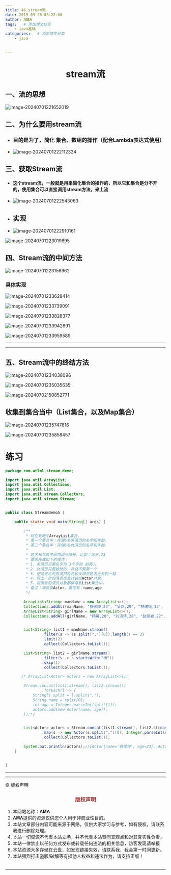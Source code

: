 ```yaml
---
title: 46.stream流
date: 2019-09-26 08:22:00
author: 𝚲𝚳𝚲
tags:   # 添加博文标签
	- java基础
categories:   # 添加博文分类
	- java


---
```


<h1><center>stream流</center></h1>

## 一、流的思想

![image-20240701221652019](https://raw.githubusercontent.com/protonlml/blogimages/master/imgs/202407012216079.png)

## 二、为什么要用stream流

- ### 目的是为了，简化 集合、数组的操作（配合Lambda表达式使用）

- ![image-20240701222112324](https://raw.githubusercontent.com/protonlml/blogimages/master/imgs/202407012221449.png)

## 三、获取Stream流

- #### 这个stream流，一般就是用来简化集合的操作的，所以它和集合是分不开的，使用集合可以直接调用stream方法，来上流

- ![image-20240701222543063](https://raw.githubusercontent.com/protonlml/blogimages/master/imgs/202407012225826.png)

- ## 实现

- ![image-20240701222910161](https://raw.githubusercontent.com/protonlml/blogimages/master/imgs/202407012229694.png)

![image-20240701223019895](https://raw.githubusercontent.com/protonlml/blogimages/master/imgs/202407012230358.png)

## 四、Stream流的中间方法

![image-20240701223156962](https://raw.githubusercontent.com/protonlml/blogimages/master/imgs/202407012231373.png)



### 具体实现

![image-20240701233628414](https://raw.githubusercontent.com/protonlml/blogimages/master/imgs/202407012336458.png)

![image-20240701233739091](https://raw.githubusercontent.com/protonlml/blogimages/master/imgs/202407012337342.png)

![image-20240701233828377](https://raw.githubusercontent.com/protonlml/blogimages/master/imgs/202407012338285.png)

![image-20240701233942691](https://raw.githubusercontent.com/protonlml/blogimages/master/imgs/202407012339770.png)

![image-20240701233959589](https://raw.githubusercontent.com/protonlml/blogimages/master/imgs/202407012340536.png)

---

---

## 五、Stream流中的终结方法

![image-20240701234038096](https://raw.githubusercontent.com/protonlml/blogimages/master/imgs/202407012340750.png)



![image-20240701235035635](https://raw.githubusercontent.com/protonlml/blogimages/master/imgs/202407012350467.png)

![image-20240702150852771](https://raw.githubusercontent.com/protonlml/blogimages/master/imgs/202407021508003.png)

## 收集到集合当中（List集合，以及Map集合）

![image-20240701235747816](https://raw.githubusercontent.com/protonlml/blogimages/master/imgs/202407012357987.png)

![image-20240701235858457](https://raw.githubusercontent.com/protonlml/blogimages/master/imgs/202407012358504.png)





# 练习

```java
package com.atlml.stream_demo;

import java.util.ArrayList;
import java.util.Collections;
import java.util.List;
import java.util.stream.Collectors;
import java.util.stream.Stream;


public class StreamDemo5 {

    public static void main(String[] args) {

        /**
         * 现在有两个ArrayList集合，
         * 第一个集合中：存储6名男演员的名字和年龄。
         * 第二个集合中：存储6名女演员的名字和年龄。
         *
         * 姓名和年龄中间用逗号隔开。比如：张三,23
         * 要求完成如下的操作：
         * 1，男演员只要名字为 3个字的 前两人
         * 2，女演员只要姓杨的，并且不要第一个
         * 3，把过滤后的男演员姓名和女演员姓名合并到一起
         * 4，将上一步的演员信息封装成Actor对象。
         * 5，将所有的演员对象都保存到List集合中。
         * 备注：演员类Actor，属性有：name,age
         */

        ArrayList<String> manName = new ArrayList<>();
        Collections.addAll(manName, "蔡徐坤,23", "吴京,29", "林根锡,15", "顾佳,66", "叶问,54", "洪金宝,32");
        ArrayList<String> girlName = new ArrayList<>();
        Collections.addAll(girlName, "杨幂,20", "刘诗诗,28", "赵丽颖,22", "高圆圆,29", "张甜甜,33", "杨政馨,46");


        List<String> list1 = manName.stream()
                .filter(s -> (s.split(",")[0]).length() == 3)
                .limit(2)
                .collect(Collectors.toList());

        List<String> list2 = girlName.stream()
                .filter(s -> s.startsWith("杨"))
                .skip(1)
                .collect(Collectors.toList());

       /* ArrayList<Actor> actors = new ArrayList<>();

        Stream.concat(list1.stream(), list2.stream())
                .forEach(l -> {
            String[] split = l.split(",");
            String name = split[0];
            int age = Integer.parseInt(split[1]);
            actors.add(new Actor(name, age));
        });*/


        List<Actor> actors = Stream.concat(list1.stream(), list2.stream())
                .map(s -> new Actor(s.split(",")[0], Integer.parseInt(s.split(",")[1])))
                .collect(Collectors.toList());

        System.out.println(actors);//[Actor{name='蔡徐坤', age=23}, Actor{name='林根锡', age=15}, Actor{name='杨政馨', age=46}]
    }


}

```



---


----

© 版权声明

<escape>

<div>
    <h3 align="center"  style="color: brown;" >版权声明</h3>
    <table>
   		<tr>
    		<ol>
				<li>本网站名称：𝚲𝚳𝚲</li>
				<li>𝚲𝚳𝚲提供的资源仅供您个人用于非商业性目的。</li>
				<li>本站文章部分内容可能来源于网络，仅供大家学习与参考，如有侵权，请联系我进行删除处理。</li>
				<li>本站一切资源不代表本站立场，并不代表本站赞同其观点和对其真实性负责。</li>
        		<li>本站一律禁止以任何方式发布或转载任何违法的相关信息，访客发现请举报</li> 
        		<li>本站资源大多存储在云盘，如发现链接失效，请联系我，我会第一时间更新。</li>
        		<li>本站强烈打击盗版/破解等有损他人权益和违法作为，请支持正版！</li>  
			</ol>
		</tr>
	</table>
</div>




</escape>

----

